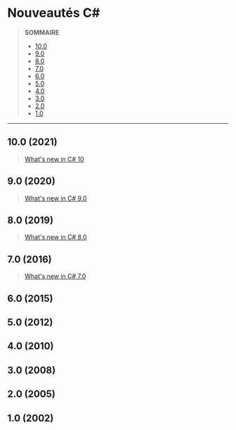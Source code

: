 # Nouveautés C#

> **SOMMAIRE**
> + [10.0](#10-2021)
> + [9.0](#9-2020)
> + [8.0](#8-2019)
> + [7.0](#7-2016)
> + [6.0](#6-2015)
> + [5.0](#5-2012)
> + [4.0](#4-2010)
> + [3.0](#3-2008)
> + [2.0](#2-2005)
> + [1.0](#1-2002)

---

## 10.0 (2021)

> [What's new in C# 10](https://docs.microsoft.com/en-us/dotnet/csharp/whats-new/csharp-10)

## 9.0 (2020)

> [What's new in C# 9.0](https://docs.microsoft.com/en-us/dotnet/csharp/whats-new/csharp-9)

## 8.0 (2019)

> [What's new in C# 8.0](https://docs.microsoft.com/en-us/dotnet/csharp/whats-new/csharp-8)

## 7.0 (2016)

> [What's new in C# 7.0](https://docs.microsoft.com/en-us/dotnet/csharp/whats-new/csharp-7)

## 6.0 (2015)

## 5.0 (2012)

## 4.0 (2010)

## 3.0 (2008)

## 2.0 (2005)

## 1.0 (2002)
